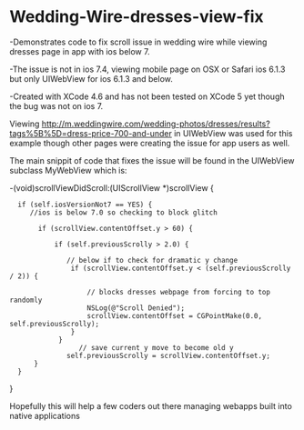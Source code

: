 Wedding-Wire-dresses-view-fix
=============================

-Demonstrates code to fix scroll issue in wedding wire while viewing dresses page in app with ios below 7.

-The issue is not in ios 7.4, viewing mobile page on OSX or Safari ios 6.1.3 but only UIWebView for ios 6.1.3 and below.

-Created with XCode 4.6 and has not been tested on XCode 5 yet though the bug was not on ios 7.

Viewing http://m.weddingwire.com/wedding-photos/dresses/results?tags%5B%5D=dress-price-700-and-under in UIWebView was 
used for this example though other pages were creating the issue for app users as well.

The main snippit of code that fixes the issue will be found in the UIWebView subclass MyWebView which is:


   -(void)scrollViewDidScroll:(UIScrollView *)scrollView   {
 
      if (self.iosVersionNot7 == YES) {
         //ios is below 7.0 so checking to block glitch
   
           if (scrollView.contentOffset.y > 60) {
     
               if (self.previousScrolly > 2.0) {
        
                  // below if to check for dramatic y change
                   if (scrollView.contentOffset.y < (self.previousScrolly / 2)) {
                   
                       // blocks dresses webpage from forcing to top randomly
                       NSLog(@"Scroll Denied");
                       scrollView.contentOffset = CGPointMake(0.0, self.previousScrolly);
                   }
                }
                     // save current y move to become old y
                  self.previousScrolly = scrollView.contentOffset.y;
          }
      }
  }

 

Hopefully this will help a few coders out there managing webapps built into native applications
